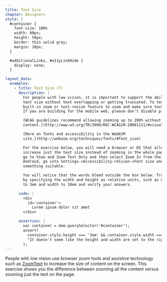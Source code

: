 ```yaml
---
title: Text Size
chapter: Designers
style: |
  #container {
    font-size: 100%
    width: 80px;
    height: 50px;
    border: thin solid gray;
    margin: 10px;
  }

  #additionalLinks, #a11yLinkHide {
    display: none;
  }

layout_data:
  examples:
    - title: Text Size (T)
      description: |
        For people with low vision, it is important to support the ability to increase
        text size without text overlapping or getting truncated. To test, use your browser's
        built-in zoom or text-resize feature to zoom and make sure text is still readable.
        If you are building for the mobile web, please don't disable pinch and zoom.

        [WCAG guidelines recommend allowing zooming up to 200% without loss of 
        content.](http://www.w3.org/TR/2008/REC-WCAG20-20081211/#visual-audio-contrast-scale)

        [More on fonts and accessibility in the WebAIM 
        site.](http://webaim.org/techniques/fonts/#font_size)

        For the exercise below, you will need a browser or OS that allows you to
        increase just the text size instead of zooming in the whole page. On Safari,
        go to View and Zoom Text Only and then select Zoom In from the same menu. On 
        Android, go into Settings->Accessibility->Vision->Font size and set the size to
        something suitable.

        You will notice that the words bleed outside the box below. Try fixing this example
        by specifying the width and height as relative units, such as ems. Set the height
        to 3em and width to 10em and verify your answers.

      code: |
        <div
          id='container'>
            Lorem ipsum dolor sit amet
        </div>

      assertion: |
        var container = dom.querySelector('#container');
        assert(
          container.style.height === '3em' && container.style.width === '10em',
          "It doesn't seem like the height and width are set to the right ems"
        );
---
```

People with low vision use browser zoom tools and assistive technology such as
[ZoomText](http://www.aisquared.com/products/zoomtext/) to increase the size of 
content on the screen. This exercise shows you the difference between zooming 
all the content versus zooming just the text on the page.
